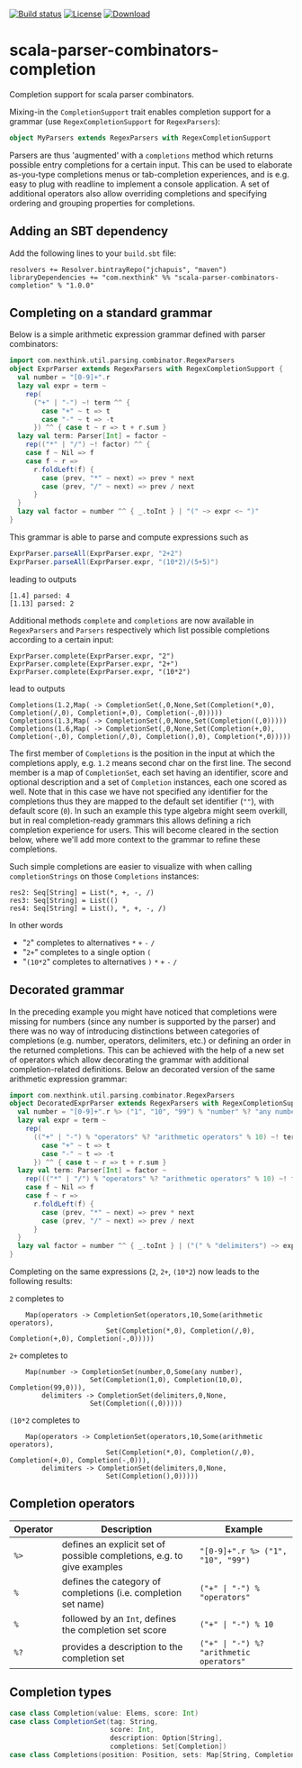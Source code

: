 [![Build status](https://travis-ci.org/jchapuis/scala-parser-combinators-completion.svg?branch=master)](https://travis-ci.org/jchapuis/scala-parser-combinators-completion)
[![License](https://img.shields.io/:license-MIT-blue.svg)](https://opensource.org/licenses/MIT)
[![Download](https://api.bintray.com/packages/jchapuis/nexthink/scala-parser-combinators-completion/images/download.svg) ](https://bintray.com/jchapuis/nexthink/scala-parser-combinators-completion/_latestVersion)

# scala-parser-combinators-completion
Completion support for scala parser combinators.

Mixing-in the `CompletionSupport` trait enables completion support for a grammar (use `RegexCompletionSupport` for `RegexParsers`):

```scala
object MyParsers extends RegexParsers with RegexCompletionSupport
```

Parsers are thus 'augmented' with a `completions` method which returns possible entry completions for a certain input. This can be used to elaborate as-you-type completions menus or tab-completion experiences, and is e.g. easy to plug with readline to implement a console application. 
A set of additional operators also allow overriding completions and specifying ordering and grouping properties for completions. 

## Adding an SBT dependency

Add the following lines to your `build.sbt` file:
 
 ```
 resolvers += Resolver.bintrayRepo("jchapuis", "maven")
 libraryDependencies += "com.nexthink" %% "scala-parser-combinators-completion" % "1.0.0"
 ```

## Completing on a standard grammar
Below is a simple arithmetic expression grammar defined with parser combinators:

```scala
import com.nexthink.util.parsing.combinator.RegexParsers
object ExprParser extends RegexParsers with RegexCompletionSupport {
  val number = "[0-9]+".r
  lazy val expr = term ~
    rep(
      ("+" | "-") ~! term ^^ {
        case "+" ~ t => t
        case "-" ~ t => -t
      }) ^^ { case t ~ r => t + r.sum }
  lazy val term: Parser[Int] = factor ~
    rep(("*" | "/") ~! factor) ^^ {
    case f ~ Nil => f
    case f ~ r =>
      r.foldLeft(f) {
        case (prev, "*" ~ next) => prev * next
        case (prev, "/" ~ next) => prev / next
      }
  }
  lazy val factor = number ^^ { _.toInt } | "(" ~> expr <~ ")"
}
```
This grammar is able to parse and compute expressions such as 

```scala
ExprParser.parseAll(ExprParser.expr, "2+2")
ExprParser.parseAll(ExprParser.expr, "(10*2)/(5+5)")
```

leading to outputs

```
[1.4] parsed: 4
[1.13] parsed: 2
```

Additional methods `complete` and `completions` are now available in `RegexParsers` and `Parsers` respectively which list possible completions according to a certain input:
 
```
ExprParser.complete(ExprParser.expr, "2")
ExprParser.complete(ExprParser.expr, "2+")
ExprParser.complete(ExprParser.expr, "(10*2")
```

lead to outputs
```
Completions(1.2,Map( -> CompletionSet(,0,None,Set(Completion(*,0), Completion(/,0), Completion(+,0), Completion(-,0)))))
Completions(1.3,Map( -> CompletionSet(,0,None,Set(Completion((,0)))))
Completions(1.6,Map( -> CompletionSet(,0,None,Set(Completion(+,0), Completion(-,0), Completion(/,0), Completion(),0), Completion(*,0)))))
```

The first member of `Completions` is the position in the input at which the completions apply, e.g. `1.2` means second char on the first line. The second member is a map of `CompletionSet`, each set having an identifier, score and optional description and a set of `Completion` instances, each one scored as well. Note that in this case we have not specified any identifier for the completions thus they are mapped to the default set identifier (`""`), with default score (`0`). In such an example this type algebra might seem overkill, but in real completion-ready grammars this allows defining a rich completion experience for users. This will become cleared in the section below, where we'll add more context to the grammar to refine these completions. 
   
Such simple completions are easier to visualize with when calling `completionStrings` on those `Completions` instances:

```
res2: Seq[String] = List(*, +, -, /)
res3: Seq[String] = List(()
res4: Seq[String] = List(), *, +, -, /)
```

In other words
 * "`2`" completes to alternatives `*` `+` `-` `/`
 * "`2+`" completes to a single option  `(`
 * "`(10*2`" completes to alternatives `)` `*` `+` `-` `/`

## Decorated grammar

In the preceding example you might have noticed that completions were missing for numbers (since any number is supported by the parser) and there was no way of introducing distinctions between categories of completions (e.g. number, operators, delimiters, etc.) or defining an order in the returned completions.
This can be achieved with the help of a new set of operators which allow decorating the grammar with additional completion-related definitions. Below an decorated version of the same arithmetic expression grammar:

```scala
import com.nexthink.util.parsing.combinator.RegexParsers
object DecoratedExprParser extends RegexParsers with RegexCompletionSupport {
  val number = "[0-9]+".r %> ("1", "10", "99") % "number" %? "any number"
  lazy val expr = term ~
    rep(
      (("+" | "-") % "operators" %? "arithmetic operators" % 10) ~! term ^^ {
        case "+" ~ t => t
        case "-" ~ t => -t
      }) ^^ { case t ~ r => t + r.sum }
  lazy val term: Parser[Int] = factor ~
    rep((("*" | "/") % "operators" %? "arithmetic operators" % 10) ~! factor) ^^ {
    case f ~ Nil => f
    case f ~ r =>
      r.foldLeft(f) {
        case (prev, "*" ~ next) => prev * next
        case (prev, "/" ~ next) => prev / next
      }
  }
  lazy val factor = number ^^ { _.toInt } | ("(" % "delimiters") ~> expr <~ (")" % "delimiters")
}
```

Completing on the same expressions (`2`, `2+`, `(10*2`) now leads to the following results:

`2` completes to 
```Completions(1.2,
    Map(operators -> CompletionSet(operators,10,Some(arithmetic operators),
                        Set(Completion(*,0), Completion(/,0), Completion(+,0), Completion(-,0)))))
```

`2+` completes to 
```Completions(1.3,
    Map(number -> CompletionSet(number,0,Some(any number),
                    Set(Completion(1,0), Completion(10,0), Completion(99,0))), 
        delimiters -> CompletionSet(delimiters,0,None,
                    Set(Completion((,0)))))
```

`(10*2` completes to 
```Completions(1.6,
    Map(operators -> CompletionSet(operators,10,Some(arithmetic operators), 
                        Set(Completion(*,0), Completion(/,0), Completion(+,0), Completion(-,0))), 
        delimiters -> CompletionSet(delimiters,0,None,
                        Set(Completion(),0)))))
```

## Completion operators

|Operator|Description|Example|
|--------|-----------|-------|
|`%>`    |defines an explicit set of possible completions, e.g. to give examples|`"[0-9]+".r %> ("1", "10", "99")`|
|`%`     |defines the category of completions (i.e. completion set name)|<code>("+" &#124; "-") % "operators"</code>|
|`%`     |followed by an `Int`, defines the completion set score|<code>("+" &#124; "-") % 10</code>|
|`%?`    |provides a description to the completion set|<code>("+" &#124; "-") %? "arithmetic operators"</code>|   

## Completion types
```scala
case class Completion(value: Elems, score: Int)
case class CompletionSet(tag: String,
                         score: Int,
                         description: Option[String],
                         completions: Set[Completion])
case class Completions(position: Position, sets: Map[String, CompletionSet])
```
